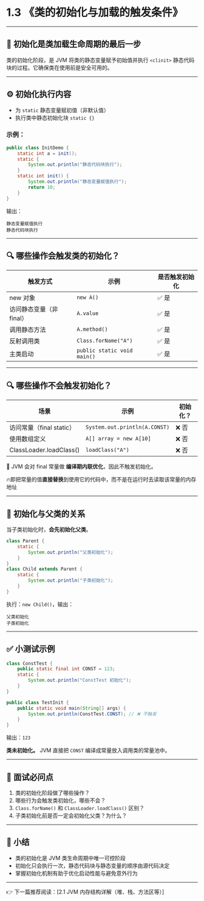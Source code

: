 # 1.3 《类的初始化与加载的触发条件》

------

## 🚀 初始化是类加载生命周期的最后一步

类的初始化阶段，是 JVM 将类的静态变量赋予初始值并执行 `<clinit>` 静态代码块的过程。它确保类在使用前是安全可用的。

------

## ⚙️ 初始化执行内容

- 为 `static` 静态变量赋初值（非默认值）
- 执行类中静态初始化块 `static {}`

### 示例：

```java
public class InitDemo {
    static int a = init();
    static {
        System.out.println("静态代码块执行");
    }
    static int init() {
        System.out.println("静态变量赋值执行");
        return 10;
    }
}
```

输出：

```
静态变量赋值执行
静态代码块执行
```

------

## 🔍 哪些操作会触发类的初始化？

| 触发方式                 | 示例                        | 是否触发初始化 |
| ------------------------ | --------------------------- | -------------- |
| new 对象                 | `new A()`                   | ✅ 是           |
| 访问静态变量（非 final） | `A.value`                   | ✅ 是           |
| 调用静态方法             | `A.method()`                | ✅ 是           |
| 反射调用类               | `Class.forName("A")`        | ✅ 是           |
| 主类启动                 | `public static void main()` | ✅ 是           |

------

## 🔍 哪些操作**不会**触发初始化？

| 场景                     | 示例                          | 初始化？ |
| ------------------------ | ----------------------------- | -------- |
| 访问常量（final static） | `System.out.println(A.CONST)` | ❌ 否     |
| 使用数组定义             | `A[] array = new A[10]`       | ❌ 否     |
| ClassLoader.loadClass()  | `loadClass("A")`              | ❌ 否     |

📌 JVM 会对 final 常量做 **编译期内联优化**，因此不触发初始化。

:fire:即把常量的值**直接替换**到使用它的代码中，而不是在运行时去读取该常量的内存地址

------

## 🔁 初始化与父类的关系

当子类初始化时，**会先初始化父类**。

```java
class Parent {
    static {
        System.out.println("父类初始化");
    }
}
class Child extends Parent {
    static {
        System.out.println("子类初始化");
    }
}
```

执行：`new Child()`，输出：

```
父类初始化
子类初始化
```

------

## ✅ 小测试示例

```java
class ConstTest {
    public static final int CONST = 123;
    static {
        System.out.println("ConstTest 初始化");
    }
}

public class TestInit {
    public static void main(String[] args) {
        System.out.println(ConstTest.CONST); // ❌ 不触发
    }
}
```

输出：`123`

**类未初始化。** JVM 直接把 `CONST` 编译成常量放入调用类的常量池中。

------

## 📌 面试必问点

1. 类的初始化阶段做了哪些操作？
2. 哪些行为会触发类初始化，哪些不会？
3. `Class.forName()` 和 `ClassLoader.loadClass()` 区别？
4. 子类初始化前是否一定会初始化父类？为什么？

------

## 📝 小结

- 类的初始化是 JVM 类生命周期中唯一可控阶段
- 初始化只会执行一次，静态代码块与静态变量的顺序由源代码决定
- 掌握初始化机制有助于优化启动性能与避免意外行为

------

👉 下一篇推荐阅读：[2.1 JVM 内存结构详解（堆、栈、方法区等）]